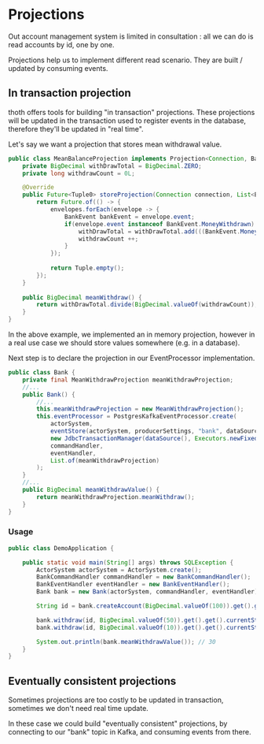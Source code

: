 # Projections

Out account management system is limited in consultation : all we can do is read accounts by id, one by one.

Projections help us to implement different read scenario. They are built / updated by consuming events.

## In transaction projection

thoth offers tools for building "in transaction" projections.
These projections will be updated in the transaction used to register events in the database, therefore they'll be updated in "real time".

Let's say we want a projection that stores mean withdrawal value.


```java
public class MeanBalanceProjection implements Projection<Connection, BankEvent, Tuple0, Tuple0> {
    private BigDecimal withDrawTotal = BigDecimal.ZERO;
    private long withdrawCount = 0L;

    @Override
    public Future<Tuple0> storeProjection(Connection connection, List<EventEnvelope<BankEvent, Tuple0, Tuple0>> envelopes) {
        return Future.of(() -> {
            envelopes.forEach(envelope -> {
                BankEvent bankEvent = envelope.event;
                if(envelope.event instanceof BankEvent.MoneyWithdrawn) {
                    withDrawTotal = withDrawTotal.add(((BankEvent.MoneyWithdrawn)bankEvent).amount);
                    withdrawCount ++;
                }
            });
            
            return Tuple.empty();
        });
    }
    
    public BigDecimal meanWithdraw() {
        return withDrawTotal.divide(BigDecimal.valueOf(withdrawCount));
    }
}
```

In the above example, we implemented an in memory projection, however in a real use case we should store values somewhere (e.g. in a database).

Next step is to declare the projection in our EventProcessor implementation.

```java
public class Bank {
    private final MeanWithdrawProjection meanWithdrawProjection;
    //...
    public Bank() {
        //...
        this.meanWithdrawProjection = new MeanWithdrawProjection();
        this.eventProcessor = PostgresKafkaEventProcessor.create(
            actorSystem,
            eventStore(actorSystem, producerSettings, "bank", dataSource, executorService, new TableNames("bank_journal", "bank_sequence_num") ,eventFormat),
            new JdbcTransactionManager(dataSource(), Executors.newFixedThreadPool(5)),
            commandHandler,
            eventHandler,
            List.of(meanWithdrawProjection)
        );
    }
    //...
    public BigDecimal meanWithdrawValue() {
        return meanWithdrawProjection.meanWithdraw();
    }
}
```

### Usage

```java
public class DemoApplication {

	public static void main(String[] args) throws SQLException {
		ActorSystem actorSystem = ActorSystem.create();
		BankCommandHandler commandHandler = new BankCommandHandler();
		BankEventHandler eventHandler = new BankEventHandler();
		Bank bank = new Bank(actorSystem, commandHandler, eventHandler);

		String id = bank.createAccount(BigDecimal.valueOf(100)).get().get().currentState.get().id;

		bank.withdraw(id, BigDecimal.valueOf(50)).get().get().currentState.get();
		bank.withdraw(id, BigDecimal.valueOf(10)).get().get().currentState.get();

		System.out.println(bank.meanWithdrawValue()); // 30
	}
}
```

## Eventually consistent projections

Sometimes projections are too costly to be updated in transaction, sometimes we don't need real time update.

In these case we could build "eventually consistent" projections, by connecting to our "bank" topic in Kafka, and consuming events from there.
